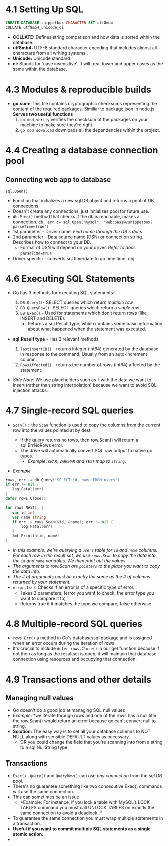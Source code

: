 
# 4.1 Setting Up SQL 
 ```sql 
CREATE DATABASE snippetbox CHARACTER SET utf8mb4 
COLLATE utf8mb4_unicode_ci
 ```
 - **COLLATE:** Defines string comparison and how data is sorted within the database. 
 - **utf8mb4:** UTF-8 standard character encoding that includes almost all characters from all writing systems .
 - **Unicode:** Unicode standard
 - **ci:** Stands for 'case insensitive'. It will treat lower and upper cases as the same within the database. 

# 4.3 Modules & reproducible builds 
- **go.sum:** This file contains cryptographic checksums representing the content of the required packages. Similiar to package.json in node.js 
	**Serves two useful functions** 
	1. ```go mod verify``` verifies the checksum of the packages on your machine to make sure they're right. 
	2. ```go mod download``` downloads all the dependencies within the project. 

# 4.4 Creating a database connection pool

## Connecting web app to database
```sql.Open()```
- Function that initializes a new sql.DB object and returns a pool of DB connections. 
- Doesn't create any connections, just initializes pool for future use. 
- ```db.Ping()``` method that checks if the db is reachable, makes a connection. 
```db, err := sql.Open("mysql", "web:pass@/snippetbox?parseTime=true")```
- 1st parameter - Driver name. *Find name through the DB's docs*
- 2nd parameter -  Data source name (DSN) or connection string. Describes how to connect to your DB.
	- Format of DSN will depend on your driver. *Refer to docs*
```parseTime=true```
- Driver specific - converts sql time/date to go time.time. obj. 

# 4.6 Executing SQL Statements 
- Go has 3 methods for executing SQL statements: 
	1. ``DB.Query()``-  SELECT queries which return *multiple row.*  
	2. ``DB.QueryRow()``- SELECT queries which return a *single row*.  
	3.  ``DB.Exec()`` - Used for statements which don’t return rows (like INSERT and DELETE).
		- Returns a sql.Result type, which contains some basic  information about what happened when the statement was executed.

- **sql.Result type** - Has 2 relevant methods 
	1. `lastInsertID()` - returns integer (int64) generated by the database in response to the command. Usually from an auto-increment column. 
	2. `RowsAffected()` - returns the number of rows (int64) affected by the statement. 
- *Side Note:* We use placeholders such as `?` with the data we want to insert (rather than string interpolation) because we want to avoid SQL injection attacks. 

# 4.7 Single-record SQL queries
- `Scan()` :  the `Scan` function is used to copy the columns from the current row into the values pointed at by dest. 
	- If the query returns no rows, then row.Scan() will return a sql.ErrNoRows error.
	- The drive will automatically convert SQL raw output to native go types. 
		- *Example*: *`CHAR`, `VARCHAR` and `TEXT` map to `string`.*
	
- *Example*
```go 
rows, err := db.Query("SELECT id, name FROM users")
if err != nil {
   log.Fatal(err)
}
defer rows.Close()

for rows.Next() {
   var id int
   var name string
   if err := rows.Scan(&id, &name); err != nil {
       log.Fatal(err)
   }
   fmt.Println(id, name)
}
```
- *In this example, we're querying a `users` table for `id` and `name` columns. For each row in the result set, we use `rows.Scan` to copy the data into the `id` and `name` variables. We then print out the values*. 
- *The arguments to row.Scan are `pointers` to the place you want to copy the data into.*
- *The # of arguments must be exactly the same as the # of columns returned by your statement.*
- `error.Is()`: Checks if an error is of a specific type of error. 
	- Takes 2 parameters: (error you want to check, the error type you want to compare it to)
	- Returns true if it matches the type we compare, false otherwise. 

# 4.8 Multiple-record SQL queries
- `rows.Err()` a method in Go's database/sql package and is assigned when  an error occurs during the iteration of rows. 
- It's crucial to include `defer rows.Close()` in our get function because if not then as long as the  resultset is open, it will maintain that database connection using resources and occupying that connection. 
# 4.9 Transactions and other details
## Managing null values 
- Go doesn't do a good job at managing SQL null values 
- *Example:* *we iterate through rows and one of the rows has a null title. the row.Scan() would return an error because go can't convert null to string. 
- **Solution:** The easy way is to set all your database columns to NOT NULL along with sensible DEFAULT values as necessary.
	- OR you could change the field that you're scanning into from a string to a sql.NullString type
## Transactions 
- `Exec()`,` Query()` and `QueryRow()` can use *any connection* from the *sql.DB pool*. 
- There's no guarantee something like two consecutive Exec() commands will use the same connection.
- This can sometimes be an issue
	- *Example: For instance, if you lock a table with MySQL’s LOCK TABLES command you must call UNLOCK TABLES on exactly the same connection to avoid a deadlock. *
- To guarantee the same connection you must wrap multiple statements in a transaction. 
- **Useful if you want to commit multiple SQL statements as a single atomic action.**
- 